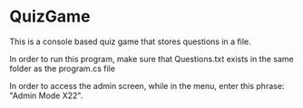# QuizGame


This is a console based quiz game that stores questions in a file.

In order to run this program, make sure that Questions.txt exists in the same folder as the program.cs file

In order to access the admin screen, while in the menu, enter this phrase: "Admin Mode X22".
